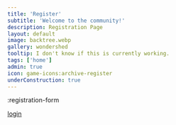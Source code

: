 ```yaml
---
title: 'Register'
subtitle: 'Welcome to the community!'
description: Registration Page
layout: default
image: backtree.webp
gallery: wondershed
tooltip: I don't know if this is currently working.
tags: ['home']
admin: true
icon: game-icons:archive-register
underConstruction: true
---
```


:registration-form

[login](/login)
